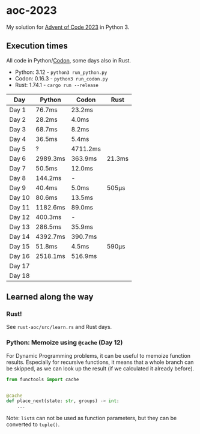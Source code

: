 # aoc-2023

My solution for [Advent of Code 2023](https://adventofcode.com/2023) in Python 3.

## Execution times

All code in Python/[Codon](https://docs.exaloop.io/codon), some days also in Rust.

* Python: 3.12 - `python3 run_python.py`
* Codon: 0.16.3 - `python3 run_codon.py`
* Rust: 1.74.1 - `cargo run --release`

| Day    | Python   | Codon    | Rust   |
|--------|----------|----------|--------|
| Day 1  | 76.7ms   | 23.2ms   |        |
| Day 2  | 28.2ms   | 4.0ms    |        |
| Day 3  | 68.7ms   | 8.2ms    |        |
| Day 4  | 36.5ms   | 5.4ms    |        |
| Day 5  | ?        | 4711.2ms |        |
| Day 6  | 2989.3ms | 363.9ms  | 21.3ms |
| Day 7  | 50.5ms   | 12.0ms   |        |
| Day 8  | 144.2ms  | -        |        |
| Day 9  | 40.4ms   | 5.0ms    | 505µs  |
| Day 10 | 80.6ms   | 13.5ms   |        |
| Day 11 | 1182.6ms | 89.0ms   |        |
| Day 12 | 400.3ms  | -        |        |
| Day 13 | 286.5ms  | 35.9ms   |        |
| Day 14 | 4392.7ms | 390.7ms  |        |
| Day 15 | 51.8ms   | 4.5ms    | 590µs  |
| Day 16 | 2518.1ms | 516.9ms  |        |
| Day 17 |          |          |        |
| Day 18 |          |          |        |

## Learned along the way

### Rust!

See `rust-aoc/src/learn.rs` and Rust days.

### Python: Memoize using `@cache` (Day 12)

For Dynamic Programming problems, it can be useful to memoize function results.
Especially for recursive functions, it means that a whole branch can be skipped, as we can look up the result (if we
calculated it already before).

```python
from functools import cache


@cache
def place_next(state: str, groups) -> int:
    ...
```

Note: `list`s can not be used as function parameters, but they can be converted to `tuple()`.


